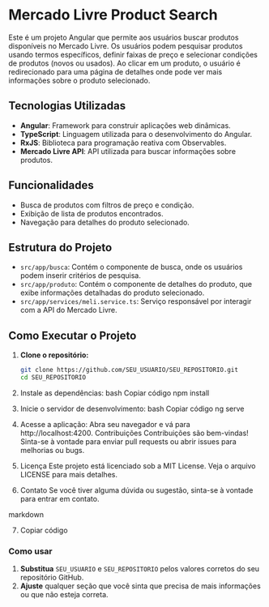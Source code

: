 # Mercado Livre Product Search

Este é um projeto Angular que permite aos usuários buscar produtos disponíveis no Mercado Livre. Os usuários podem pesquisar produtos usando termos específicos, definir faixas de preço e selecionar condições de produtos (novos ou usados). Ao clicar em um produto, o usuário é redirecionado para uma página de detalhes onde pode ver mais informações sobre o produto selecionado.

## Tecnologias Utilizadas

- **Angular**: Framework para construir aplicações web dinâmicas.
- **TypeScript**: Linguagem utilizada para o desenvolvimento do Angular.
- **RxJS**: Biblioteca para programação reativa com Observables.
- **Mercado Livre API**: API utilizada para buscar informações sobre produtos.

## Funcionalidades

- Busca de produtos com filtros de preço e condição.
- Exibição de lista de produtos encontrados.
- Navegação para detalhes do produto selecionado.

## Estrutura do Projeto

- `src/app/busca`: Contém o componente de busca, onde os usuários podem inserir critérios de pesquisa.
- `src/app/produto`: Contém o componente de detalhes do produto, que exibe informações detalhadas do produto selecionado.
- `src/app/services/meli.service.ts`: Serviço responsável por interagir com a API do Mercado Livre.

## Como Executar o Projeto

1. **Clone o repositório:**
   ```bash
   git clone https://github.com/SEU_USUARIO/SEU_REPOSITORIO.git
   cd SEU_REPOSITORIO

2. Instale as dependências:
bash
Copiar código
npm install

3. Inicie o servidor de desenvolvimento:
bash
Copiar código
ng serve

4. Acesse a aplicação: Abra seu navegador e vá para http://localhost:4200.
Contribuições
Contribuições são bem-vindas! Sinta-se à vontade para enviar pull requests ou abrir issues para melhorias ou bugs.

5. Licença
Este projeto está licenciado sob a MIT License. Veja o arquivo LICENSE para mais detalhes.

6. Contato
Se você tiver alguma dúvida ou sugestão, sinta-se à vontade para entrar em contato.

markdown

7. Copiar código

### Como usar

1. **Substitua** `SEU_USUARIO` e `SEU_REPOSITORIO` pelos valores corretos do seu repositório GitHub.
2. **Ajuste** qualquer seção que você sinta que precisa de mais informações ou que não esteja correta.


